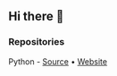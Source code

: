 ## Hi there 👋

### Repositories

Python - [Source](https://github.com/documentation-uz/python) • [Website](http://django.documentation.uz/)
